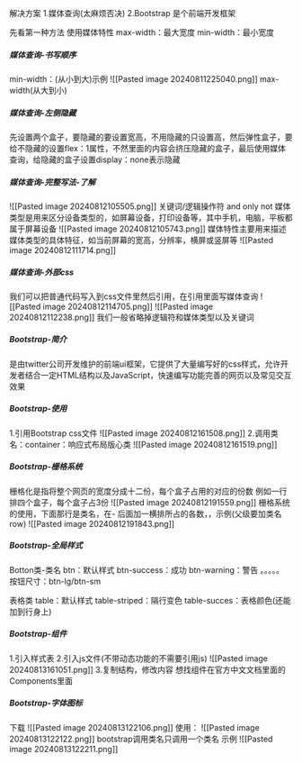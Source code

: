 解决方案
1.媒体查询(太麻烦否决)
2.Bootstrap
是个前端开发框架


先看第一种方法
使用媒体特性
max-width：最大宽度
min-width：最小宽度

##### 媒体查询-书写顺序
min-width：(从小到大)示例
![[Pasted image 20240811225040.png]]
max-width(从大到小)

##### 媒体查询-左侧隐藏
先设置两个盒子，要隐藏的要设置宽高，不用隐藏的只设置高，然后弹性盒子，要给不隐藏的设置flex：1属性，不然里面的内容会挤压隐藏的盒子，最后使用媒体查询，给隐藏的盒子设置display：none表示隐藏



##### 媒体查询-完整写法-了解
![[Pasted image 20240812105505.png]]
关键词/逻辑操作符
and only not
媒体类型是用来区分设备类型的，如屏幕设备，打印设备等，其中手机，电脑，平板都属于屏幕设备
![[Pasted image 20240812105743.png]]
媒体特性主要用来描述媒体类型的具体特征，如当前屏幕的宽高，分辨率，横屏或竖屏等
![[Pasted image 20240812111714.png]]

##### 媒体查询-外部css
我们可以把普通代码写入到css文件里然后引用，在引用里面写媒体查询
![[Pasted image 20240812114705.png]]
![[Pasted image 20240812112238.png]]
我们一般省略掉逻辑符和媒体类型以及关键词 


##### Bootstrap-简介
是由twitter公司开发维护的前端ui框架，它提供了大量编写好的css样式，允许开发者结合一定HTML结构以及JavaScript，快速编写功能完善的网页以及常见交互效果


##### Bootstrap-使用
1.引用Bootstrap css文件
![[Pasted image 20240812161508.png]]
2.调用类名：container：响应式布局版心类
![[Pasted image 20240812161519.png]]



##### Bootstrap-栅格系统
栅格化是指将整个网页的宽度分成十二份，每个盒子占用的对应的份数
例如一行排四个盒子，每个盒子占3份
![[Pasted image 20240812191559.png]]
栅格系统的使用，下面那行是类名，在- 后面加一横排所占的各数，，示例(父级要加类名row)
![[Pasted image 20240812191843.png]]


##### Bootstrap-全局样式
Botton类-类名
btn：默认样式
btn-success：成功
btn-warning：警告
。。。。。
按钮尺寸：btn-lg/btn-sm


表格类
table：默认样式
table-striped：隔行变色
table-succes：表格颜色(还能加到行身上)


##### Bootstrap-组件
1.引入样式表
2.引入js文件(不带动态功能的不需要引用js)
![[Pasted image 20240813161051.png]]
3.复制结构，修改内容
想找组件在官方中文文档里面的Components里面



##### Bootstrap-字体图标
下载
![[Pasted image 20240813122106.png]]
使用：
![[Pasted image 20240813122122.png]] 
bootstrap调用类名只调用一个类名
示例
![[Pasted image 20240813122211.png]]